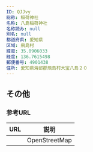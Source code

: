 ```yaml
---
ID: QJJvy
総称: 稲荷神社
名称: 八島稲荷神社
名称読み: null
別名: null
都道府県: 愛知県
区域: 飛島村
緯度: 35.0906033
経度: 136.7615498
郵便番号: 4901438
住所: 愛知県海部郡飛島村大宝八島２０
---
```


## その他

### 参考URL

| URL | 説明          |
| --- | ------------- |
|     | OpenStreetMap |
